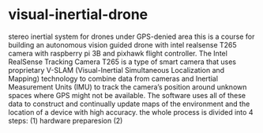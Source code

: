 # visual-inertial-drone
stereo inertial system for drones under GPS-denied area
this is a course for building an autonomous vision guided drone with intel realsense T265 camera with raspberry pi 3B and pixhawk flight controller.
The Intel RealSense Tracking Camera T265 is a type of smart camera that uses proprietary V-SLAM (Visual-Inertial Simultaneous Localization and Mapping) technology to combine data from cameras and Inertial Measurement Units (IMU) to track the camera’s position around unknown spaces where GPS might not be available. The software uses all of these data to construct and continually update maps of the environment and the location of a device with high accuracy.
the whole process is divided into 4 steps:
(1) hardware preparesion
(2) 
